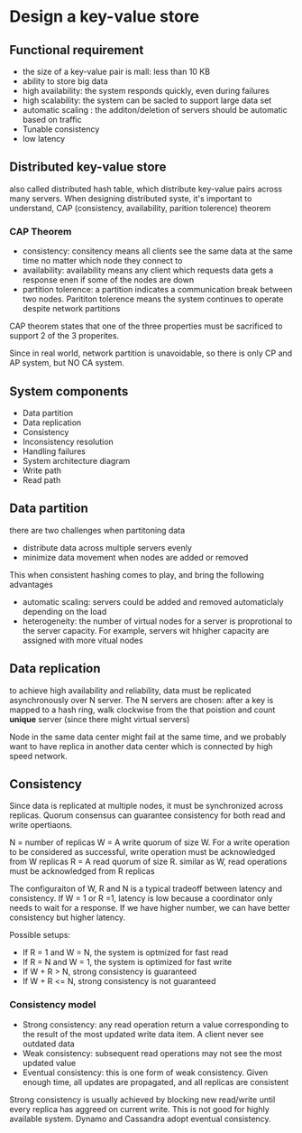 # Design a key-value store

## Functional requirement

- the size of a key-value pair is mall: less than 10 KB
- ability to store big data
- high availability: the system responds quickly, even during failures
- high scalability: the system can be sacled to support large data set
- automatic scaling : the additon/deletion of servers should be automatic based on traffic
- Tunable consistency
- low latency

## Distributed key-value store

also called distributed hash table, which distribute key-value pairs across many servers. When designing distributed syste, it's important to understand, CAP (consistency, availability, parition tolerence) theorem

### CAP Theorem

- consistency: consitency means all clients see the same data at the same time no matter which node they connect to
- availability: availability means any client which requests data gets a response enen if some of the nodes are down
- partition tolerence: a partition indicates a communication break between two nodes. Parititon tolerence means the system continues to operate despite network partitions

CAP theorem states that one of the three properties must be sacrificed to support 2 of the 3 properites.

Since in real world, network partition is unavoidable, so there is only CP and AP system, but NO CA system.

## System components

- Data partition
- Data replication
- Consistency
- Inconsistency resolution
- Handling failures
- System architecture diagram
- Write path
- Read path

## Data partition

there are two challenges when partitoning data

- distribute data across multiple servers evenly
- minimize data movement when nodes are added or removed

This when consistent hashing comes to play, and bring the following advantages

- automatic scaling: servers could be added and removed automaticlaly depending on the load
- heterogeneity: the number of virtual nodes for a server is proprotional to the server capacity. For example, servers wit hhigher capacity are assigned with more vitual nodes

## Data replication

to achieve high availability and reliability, data must be replicated asynchronously over N server. The N servers are chosen: after a key is mapped to a hash ring, walk clockwise from the that poistion and count **unique** server (since there might virtual servers)

Node in the same data center might fail at the same time, and we probably want to have replica in another data center which is connected by high speed network.

## Consistency

Since data is replicated at multiple nodes, it must be synchronized across replicas. Quorum consensus can guarantee consistency for both read and write opertiaons.

N = number of replicas
W = A write quorum of size W. For a write operation to be considered as successful, write operation must be acknowledged from W replicas
R = A read quorum of size R. similar as W, read operations must be acknowledged from R replicas

The configuraiton of W, R and N is a typical tradeoff between latency and consistency. If W = 1 or R =1, latency is low because a coordinator only needs to wait for a response. If we have higher number, we can have better consistency but higher latency.

Possible setups:

- If R = 1 and W = N, the system is optmized for fast read
- If R = N and W = 1, the system is optimized for fast write
- If W + R > N, strong consistency is guaranteed
- If W + R <= N, strong consistency is not guaranteed

### Consistency model

- Strong consistency: any read operation return a value corresponding to the result of the most updated write data item. A client never see outdated data
- Weak consistency: subsequent read operations may not see the most updated value
- Eventual consistency: this is one form of weak consistency. Given enough time, all updates are propagated, and all replicas are consistent

Strong consistency is usually achieved by blocking new read/write until every replica has aggreed on current write. This is not good for highly available system. Dynamo and Cassandra adopt eventual consistency.

